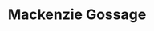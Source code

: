 ---
collection_archive: false
collection_awards: []
collection_category:
  - Lifestyle
  - Stock
  - Color
  - Sports + Athletes
  - Portraits
collection_content: ''
collection_cover: 'https://d1sf55qlb7p6hz.cloudfront.net/mackenzie-1.jpg'
collection_cover_mobile: 'https://d1sf55qlb7p6hz.cloudfront.net/verticalcovers-19.jpg'
collection_description: ''
collection_exhibition: []
collection_filter: Commissioned + Stock
collection_hidden: false
collection_meta: ''
collection_press: []
collection_preview:
  - 'https://d1sf55qlb7p6hz.cloudfront.net/makenzie_covers-1.jpg'
  - 'https://d1sf55qlb7p6hz.cloudfront.net/makenzie_covers-2.jpg'
  - 'https://d1sf55qlb7p6hz.cloudfront.net/makenzie_covers-3.jpg'
  - 'https://d1sf55qlb7p6hz.cloudfront.net/makenzie_covers-4.jpg'
cover_image: 'https://d1sf55qlb7p6hz.cloudfront.net/social-27.jpg'
date: ''
hide_footer: true
layout: blocks
logo: ''
navigation_theme: white
slug: Mackenzie-Gossage
theme_color: '#9394AD'
theme_color_all_works: '#B4B4FC'
title: Mackenzie Gossage
collection_blocks:
  - _bookshop_name: collections/media-row-start
    row_alignment: between
  - _bookshop_name: collections/media-element
    block: media-element
    color: '#F8E0CE'
    image: 'https://d1sf55qlb7p6hz.cloudfront.net/mackenzie-1.jpg'
    margin_left: '10'
    margin_right: ''
    margin_y: '100'
    width: '60'
  - _bookshop_name: collections/media-row
    row_alignment: between
  - _bookshop_name: collections/media-element
    block: media-element
    color: '#D7DFF1'
    image: 'https://d1sf55qlb7p6hz.cloudfront.net/mackenzie-3.jpg'
    margin_left: '15'
    margin_right: '0'
    margin_y: '300'
    width: '25'
  - _bookshop_name: collections/media-element
    block: media-element
    color: '#F4DEE4'
    image: 'https://d1sf55qlb7p6hz.cloudfront.net/mackenzie-2.jpg'
    margin_left: '0'
    margin_right: '20'
    margin_y: '200'
    width: '33'
  - _bookshop_name: collections/media-row
    row_alignment: between
  - _bookshop_name: collections/media-element
    block: media-element
    color: '#F5E8D5'
    image: 'https://d1sf55qlb7p6hz.cloudfront.net/mackenzie-4.jpg'
    margin_left: '40'
    margin_y: '100'
    width: '20'
  - _bookshop_name: collections/media-row
    row_alignment: between
  - _bookshop_name: collections/media-element
    block: media-element
    color: '#F9E0CF'
    image: 'https://d1sf55qlb7p6hz.cloudfront.net/mackenzie-5.jpg'
    margin_left: '55'
    margin_y: '100'
    width: '45'
---